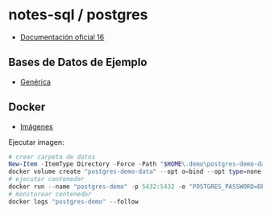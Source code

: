 # notes-sql / postgres

- [Documentación oficial 16](https://www.postgresql.org/docs/16/index.html)

## Bases de Datos de Ejemplo

- [Genérica](https://github.com/lerocha/chinook-database)

## Docker

- [Imágenes](https://hub.docker.com/_/postgres)

Ejecutar imagen:

```powershell
# crear carpeta de datos
New-Item -ItemType Directory -Force -Path "$HOME\.demo\postgres-demo-data"
docker volume create "postgres-demo-data" --opt o=bind --opt type=none --opt device="$HOME\.demo\postgres-demo-data"
# ejecutar contenedor
docker run --name "postgres-demo" -p 5432:5432 -e "POSTGRES_PASSWORD=DEMO123*"-e "PGDATA=/var/lib/postgresql/data/pgdata" -v "postgres:/var/lib/postgresql/data" -d "postgres:16.3-bookworm"
# monitorear contenedor
docker logs "postgres-demo" --follow
```
